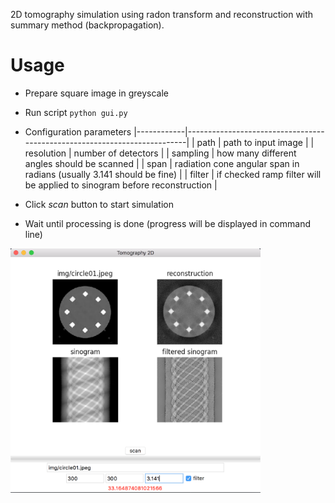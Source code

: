 2D tomography simulation using radon transform and reconstruction with summary method (backpropagation).


# Usage

+ Prepare square image in greyscale
+ Run script `python gui.py`
+ Configuration parameters
|------------|--------------------------------------------------------------------------|
| path       | path to input image                                                      |
| resolution | number of detectors                                                      |
| sampling   | how many different angles should be scanned                              |
| span       | radiation cone angular span in radians (usually 3.141 should be fine)    |
| filter     | if checked ramp filter will be applied to sinogram before reconstruction |

+ Click *scan* button to start simulation
+ Wait until processing is done (progress will be displayed in command line)

<img src="https://github.com/buyuk-dev/tomography-2D/blob/master/screenshot.png" alt="screenshot" width="400">

